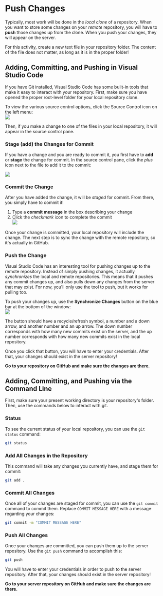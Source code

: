 # Push Changes
Typically, most work will be done in the _local clone_ of a repository. When you want to store some changes on your _remote_ repository, you will have to **push** those changes up from the clone. When you push your changes, they will appear on the server.

For this activity, create a new text file in your repository folder. The content of the file does not matter, as long as it is in the proper folder!

## Adding, Committing, and Pushing in Visual Studio Code
If you have Git installed, Visual Studio Code has some built-in tools that make it easy to interact with your repository. First, make sure you have opened the proper root-level folder for your local repository clone.

To view the various source control options, click the Source Control icon on the left menu:  
![](https://i.imgur.com/JQNkJql.png)

Then, if you make a change to one of the files in your local repository, it will appear in the source control pane.

### Stage (add) the Changes for Commit
If you have a change and you are ready to commit it, you first have to **add** or **stage** the change for commit. In the source control pane, click the _plus_ icon next to the file to add it to the commit:

![](https://i.imgur.com/w0LwpcE.png)

### Commit the Change
After you have added the change, it will be _staged_ for commit. From there, you simply have to commit it!

1. Type a **commit message** in the box describing your change
1. Click the _checkmark_ icon to complete the commit  
    ![](https://i.imgur.com/vF5qbtV.png)

Once your change is committed, your local repository will include the change. The next step is to sync the change with the remote repository, so it's actually in GitHub.

### Push the Change
Visual Studio Code has an interesting tool for pushing changes up to the remote repository. Instead of simply pushing changes, it actually _synchronizes_ the local and remote repositories. This means that it pushes any commit changes up, and also pulls down any changes from the server that may exist. For now, you'll only use the tool to push, but it works for pulling too.

To push your changes up, use the **Synchronize Changes** button on the blue bar at the bottom of the window:  
![](https://i.imgur.com/d2PY1qT.png)

The button should have a recycle/refresh symbol, a number and a down arrow, and another number and an up arrow. The down number corresponds with how many new commits exist on the server, and the up number corresponds with how many new commits exist in the local repository.

Once you click that button, you will have to enter your credentials. After that, your changes should exist in the server repository!

**Go to your repository on GitHub and make sure the changes are there.**

## Adding, Committing, and Pushing via the Command Line
First, make sure your present working directory is your repository's folder. Then, use the commands below to interact with git.

### Status
To see the current status of your local repository, you can use the `git status` command:

```bash
git status
```

### Add All Changes in the Repository
This command will take any changes you currently have, and stage them for commit:

```bash
git add .
```

### Commit All Changes
Once all of your changes are staged for commit, you can use the `git commit` command to commit them. Replace `COMMIT MESSAGE HERE` with a message regarding your changes:

```bash
git commit -m "COMMIT MESSAGE HERE"
```

### Push All Changes
Once your changes are committed, you can push them up to the server repository. Use the `git push` command to accomplish this:

```bash
git push
```

You will have to enter your credentials in order to push to the server repository. After that, your changes should exist in the server repository!

**Go to your server repository on GitHub and make sure the changes are there.**